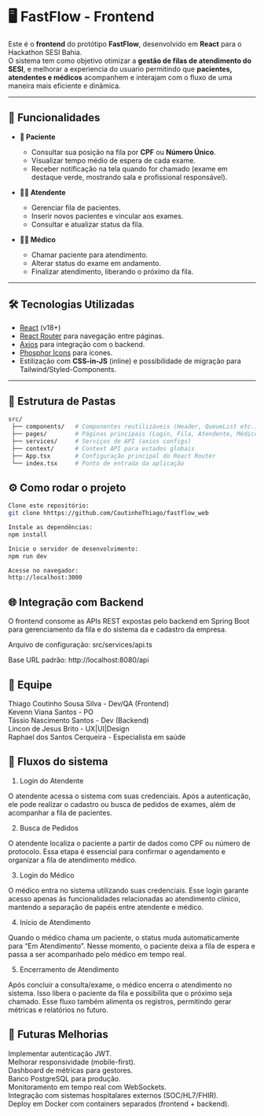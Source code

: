 # 🖥️ FastFlow - Frontend

Este é o **frontend** do protótipo **FastFlow**, desenvolvido em **React** para o Hackathon SESI Bahia.  
O sistema tem como objetivo otimizar a **gestão de filas de atendimento do SESI**, e melhorar a experiencia do usuario permitindo que **pacientes, atendentes e médicos** acompanhem e interajam com o fluxo de uma maneira mais eficiente e dinâmica.

---

## 🚀 Funcionalidades

- **👤 Paciente**
  - Consultar sua posição na fila por **CPF** ou **Número Único**.
  - Visualizar tempo médio de espera de cada exame.
  - Receber notificação na tela quando for chamado (exame em destaque verde, mostrando sala e profissional responsável).

- **🧑‍💼 Atendente**
  - Gerenciar fila de pacientes.
  - Inserir novos pacientes e vincular aos exames.
  - Consultar e atualizar status da fila.

- **👨‍⚕️ Médico**
  - Chamar paciente para atendimento.
  - Alterar status do exame em andamento.
  - Finalizar atendimento, liberando o próximo da fila.

---

## 🛠️ Tecnologias Utilizadas

- [React](https://react.dev/) (v18+)
- [React Router](https://reactrouter.com/) para navegação entre páginas.
- [Axios](https://axios-http.com/) para integração com o backend.
- [Phosphor Icons](https://phosphoricons.com/) para ícones.
- Estilização com **CSS-in-JS** (inline) e possibilidade de migração para Tailwind/Styled-Components.

---

## 📂 Estrutura de Pastas

```bash
src/
 ├── components/   # Componentes reutilizáveis (Header, QueueList etc.)
 ├── pages/        # Páginas principais (Login, Fila, Atendente, Médico)
 ├── services/     # Serviços de API (axios configs)
 ├── context/      # Context API para estados globais
 ├── App.tsx       # Configuração principal do React Router
 └── index.tsx     # Ponto de entrada da aplicação
```

## ⚙️ Como rodar o projeto

```bash
Clone este repositório:
git clone hhttps://github.com/CoutinhoThiago/fastflow_web

Instale as dependências:
npm install

Inicie o servidor de desenvolvimento:
npm run dev

Acesse no navegador:
http://localhost:3000
```

## 🌐 Integração com Backend
O frontend consome as APIs REST expostas pelo backend em Spring Boot para gerenciamento da fila e do sistema da e cadastro da empresa.

Arquivo de configuração: src/services/api.ts

Base URL padrão: http://localhost:8080/api

## 👥 Equipe

Thiago Coutinho Sousa Silva - Dev/QA (Frontend)<br>
Kevenn Viana Santos - PO <br>
Tássio Nascimento Santos - Dev (Backend)<br>
Lincon de Jesus Brito - UX|UI|Design <br>
Raphael dos Santos Cerqueira - Especialista em saúde<br>

## 🔄 Fluxos do sistema
1. Login do Atendente

O atendente acessa o sistema com suas credenciais. Após a autenticação, ele pode realizar o cadastro ou busca de pedidos de exames, além de acompanhar a fila de pacientes.

2. Busca de Pedidos

O atendente localiza o paciente a partir de dados como CPF ou número de protocolo. Essa etapa é essencial para confirmar o agendamento e organizar a fila de atendimento médico.

3. Login do Médico

O médico entra no sistema utilizando suas credenciais. Esse login garante acesso apenas às funcionalidades relacionadas ao atendimento clínico, mantendo a separação de papéis entre atendente e médico.

4. Início de Atendimento

Quando o médico chama um paciente, o status muda automaticamente para “Em Atendimento”.
Nesse momento, o paciente deixa a fila de espera e passa a ser acompanhado pelo médico em tempo real.

5. Encerramento de Atendimento

Após concluir a consulta/exame, o médico encerra o atendimento no sistema. Isso libera o paciente da fila e possibilita que o próximo seja chamado.
Esse fluxo também alimenta os registros, permitindo gerar métricas e relatórios no futuro.

## 🚀 Futuras Melhorias

Implementar autenticação JWT. <br>
Melhorar responsividade (mobile-first). <br>
Dashboard de métricas para gestores. <br>
Banco PostgreSQL para produção. <br>
Monitoramento em tempo real com WebSockets. <br>
Integração com sistemas hospitalares externos (SOC/HL7/FHIR). <br>
Deploy em Docker com containers separados (frontend + backend). <br>
